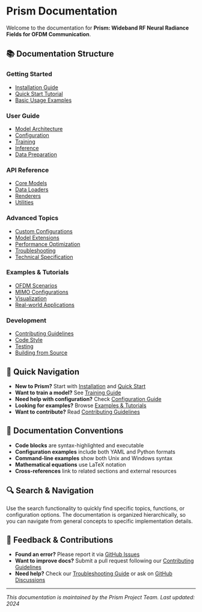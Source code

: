 # Prism Documentation

Welcome to the documentation for **Prism: Wideband RF Neural Radiance Fields for OFDM Communication**.

## 📚 **Documentation Structure**

### **Getting Started**
- [Installation Guide](INSTALLATION.md)
- [Quick Start Tutorial](quickstart.md)
- [Basic Usage Examples](examples/basic_usage.md)

### **User Guide**
- [Model Architecture](user_guide/architecture.md)
- [Configuration](user_guide/configuration.md)
- [Training](user_guide/training.md)
- [Inference](user_guide/inference.md)
- [Data Preparation](user_guide/data.md)

### **API Reference**
- [Core Models](api/models.md)
- [Data Loaders](api/dataloaders.md)
- [Renderers](api/renderers.md)
- [Utilities](api/utils.md)

### **Advanced Topics**
- [Custom Configurations](advanced/custom_configs.md)
- [Model Extensions](advanced/extensions.md)
- [Performance Optimization](advanced/optimization.md)
- [Troubleshooting](advanced/troubleshooting.md)
- [Technical Specification](TECHNICAL_SPECIFICATION.md)

### **Examples & Tutorials**
- [OFDM Scenarios](examples/ofdm_scenarios.md)
- [MIMO Configurations](examples/mimo_configs.md)
- [Visualization](examples/visualization.md)
- [Real-world Applications](examples/applications.md)

### **Development**
- [Contributing Guidelines](development/contributing.md)
- [Code Style](development/code_style.md)
- [Testing](development/testing.md)
- [Building from Source](development/building.md)

## 🚀 **Quick Navigation**

- **New to Prism?** Start with [Installation](INSTALLATION.md) and [Quick Start](quickstart.md)
- **Want to train a model?** See [Training Guide](user_guide/training.md)
- **Need help with configuration?** Check [Configuration Guide](user_guide/configuration.md)
- **Looking for examples?** Browse [Examples & Tutorials](examples/)
- **Want to contribute?** Read [Contributing Guidelines](development/contributing.md)

## 📖 **Documentation Conventions**

- **Code blocks** are syntax-highlighted and executable
- **Configuration examples** include both YAML and Python formats
- **Command-line examples** show both Unix and Windows syntax
- **Mathematical equations** use LaTeX notation
- **Cross-references** link to related sections and external resources

## 🔍 **Search & Navigation**

Use the search functionality to quickly find specific topics, functions, or configuration options. The documentation is organized hierarchically, so you can navigate from general concepts to specific implementation details.

## 📝 **Feedback & Contributions**

- **Found an error?** Please report it via [GitHub Issues](https://github.com/tagsysx/Prism/issues)
- **Want to improve docs?** Submit a pull request following our [Contributing Guidelines](development/contributing.md)
- **Need help?** Check our [Troubleshooting Guide](advanced/troubleshooting.md) or ask on [GitHub Discussions](https://github.com/tagsysx/Prism/discussions)

---

*This documentation is maintained by the Prism Project Team. Last updated: 2024*
